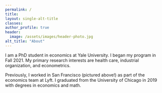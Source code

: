 ```yaml
---
permalink: /
title:
layout: single-alt-title
classes:
author_profile: true
header:
  image: /assets/images/header-photo.jpg
alt_title: "About"
---
```


I am a PhD student in economics at Yale University. I began my program in Fall 2021. My primary research interests are health care, industrial organization, and econometrics.

Previously, I worked in San Francisco (pictured above!) as part of the economics team at Lyft. I graduated from the University of Chicago in 2019 with degrees in economics and math.
